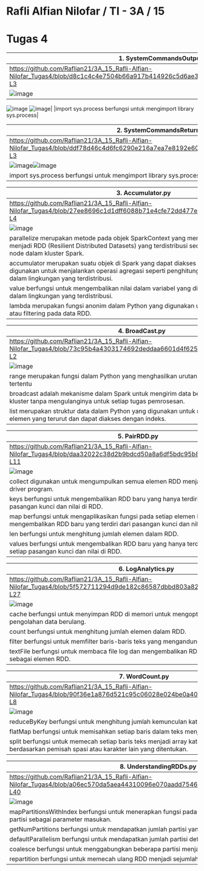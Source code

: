 # Rafli Alfian Nilofar / TI - 3A / 15

# Tugas 4
| 1. SystemCommandsOutput.scala |
| ------  |
| https://github.com/Raflian21/3A_15_Rafli-Alfian-Nilofar_Tugas4/blob/d8c1c4c4e7504b66a917b414926c5d6ae300304e/SystemCommandsOutput.scala#L1-L3 |
| ![image](https://user-images.githubusercontent.com/95726593/231009979-58557000-35b5-45b9-8cdc-a26407abba02.png)
![image](https://user-images.githubusercontent.com/95726593/231009999-eb536917-28fd-4405-97d1-df17f154a07f.png)
![image](https://user-images.githubusercontent.com/95726593/231010015-5bf5b19a-b28a-4cfa-bc73-8a4c1a0925c1.png)|
|import sys.process berfungsi untuk mengimport library sys.process|

| 2. SystemCommandsReturnCode.scala |
| ------  |
| https://github.com/Raflian21/3A_15_Rafli-Alfian-Nilofar_Tugas4/blob/ddf78d46c4d6fc6290e216a7ea7e8192e60eb723/SystemCommandsReturnCode.scala#L1-L3 |
| ![image](https://user-images.githubusercontent.com/95726593/231028674-4c5b7667-1c61-4377-a8d1-4206c710bd26.png)![image](https://user-images.githubusercontent.com/95726593/231028718-932c4486-685a-4ba5-93f3-5670e13d5629.png)|
|import sys.process berfungsi untuk mengimport library sys.process|

| 3. Accumulator.py |
| ------  |
| https://github.com/Raflian21/3A_15_Rafli-Alfian-Nilofar_Tugas4/blob/27ee8696c1d1dff6088b71e4cfe72dd477e3adbc/Accumulator.py#L1-L4 |
| ![image](https://user-images.githubusercontent.com/95726593/231029612-a6d17169-7f64-4206-a6c1-3ea3dcffcbdd.png) |
| parallelize merupakan metode pada objek SparkContext yang mengubah koleksi objek menjadi RDD (Resilient Distributed Datasets) yang terdistribusi secara paralel di beberapa node dalam kluster Spark. |
| accumulator merupakan suatu objek di Spark yang dapat diakses secara paralel dan dapat digunakan untuk menjalankan operasi agregasi seperti penghitungan jumlah atau rata-rata dalam lingkungan yang terdistribusi. |
| value berfungsi untuk mengembalikan nilai dalam variabel yang diakses secara bersamaan dalam lingkungan yang terdistribusi. |
| lambda merupakan fungsi anonim dalam Python yang digunakan untuk operasi pemetaan atau filtering pada data RDD. | 

| 4. BroadCast.py |
| ------  |
| https://github.com/Raflian21/3A_15_Rafli-Alfian-Nilofar_Tugas4/blob/73c95b4a4303174692deddaa6601d4f625aef7c3/BroadCast.py#L1-L2 |
| ![image](https://user-images.githubusercontent.com/95726593/231029852-4b496b87-d352-4fe8-81e4-19ff6cc6bd73.png) |
|range merupakan fungsi dalam Python yang menghasilkan urutan angka dalam rentang tertentu|
|broadcast adalah mekanisme dalam Spark untuk mengirim data besar ke setiap node dalam kluster tanpa mengulanginya untuk setiap tugas pemrosesan.|
|list merupakan struktur data dalam Python yang digunakan untuk menyimpan kumpulan elemen yang terurut dan dapat diakses dengan indeks.|

| 5. PairRDD.py |
| ------  |
| https://github.com/Raflian21/3A_15_Rafli-Alfian-Nilofar_Tugas4/blob/daa32022c38d2b9bdcd50a8a6df5bdc95b8933ef/PairRDD.py#L1-L11 |
| ![image](https://user-images.githubusercontent.com/95726593/231030025-78df7a0b-8e2c-46c1-937e-50b27b65ed0d.png) |
|collect digunakan untuk mengumpulkan semua elemen RDD menjadi suatu koleksi pada driver program.|
|keys berfungsi untuk mengembalikan RDD baru yang hanya terdiri dari kunci dalam setiap pasangan kunci dan nilai di RDD.|
|map berfungsi untuk mengaplikasikan fungsi pada setiap elemen PairRDD dan mengembalikan RDD baru yang terdiri dari pasangan kunci dan nilai baru.|
|len berfungsi untuk menghitung jumlah elemen dalam RDD.|
|values berfungsi untuk mengembalikan RDD baru yang hanya terdiri dari nilai dalam setiap pasangan kunci dan nilai di RDD.|

| 6. LogAnalytics.py |
| ------  |
| https://github.com/Raflian21/3A_15_Rafli-Alfian-Nilofar_Tugas4/blob/5f572711294d9de182c86587dbbd803a825c8cac/LogAnalytics.py#L1-L27 |
| ![image](https://user-images.githubusercontent.com/95726593/231031238-98ec6b4f-c7b4-41e7-ba46-1989a3b1aad3.png) |
|cache berfungsi untuk menyimpan RDD di memori untuk mengoptimalkan kinerja proses pengolahan data berulang.|
|count berfungsi untuk menghitung jumlah elemen dalam RDD.|
|filter berfungsi untuk memfilter baris-baris teks yang mengandung pola tertentu dalam RDD.|
|textFile berfungsi untuk membaca file log dan mengembalikan RDD baru dengan satu baris teks sebagai elemen RDD.|

| 7. WordCount.py |
| ------  |
| https://github.com/Raflian21/3A_15_Rafli-Alfian-Nilofar_Tugas4/blob/90f36e1a876d521c95c06028e024be0a4047bca6/WordCount.py#L1-L8 |
| ![image](https://user-images.githubusercontent.com/95726593/233122626-f6e547cd-3fb2-42e2-815b-a5e4d9065285.png) |
|reduceByKey berfungsi untuk menghitung jumlah kemunculan kata pada RDD.|
|flatMap berfungsi untuk memisahkan setiap baris dalam teks menjadi kata-kata terpisah.|
|split berfungsi untuk memecah setiap baris teks menjadi array kata-kata yang terpisah berdasarkan pemisah spasi atau karakter lain yang ditentukan.|

| 8. UnderstandingRDDs.py |
| ------  |
| https://github.com/Raflian21/3A_15_Rafli-Alfian-Nilofar_Tugas4/blob/a06ec570da5aea44310096e070aadd7546cdaeca/UnderstandingRDDs.py#L11-L40 |
| ![image](https://user-images.githubusercontent.com/95726593/233124121-53147de1-ac72-40f8-93c4-c8b593f64057.png) |
|mapPartitionsWithIndex berfungsi untuk menerapkan fungsi pada setiap partisi RDD dengan indeks partisi sebagai parameter masukan.|
|getNumPartitions berfungsi untuk mendapatkan jumlah partisi yang digunakan oleh RDD saat ini.|
|defaultParallelism berfungsi untuk mendapatkan jumlah partisi default yang digunakan oleh RDD.|
|coalesce berfungsi untuk menggabungkan beberapa partisi menjadi satu partisi.|
|repartition berfungsi untuk memecah ulang RDD menjadi sejumlah partisi yang baru.|
